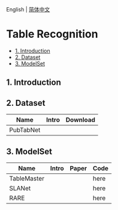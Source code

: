English | [简体中文](README_ch.md)

# Table Recognition

- [1. Introduction](#1-Introduction)
- [2. Dataset](#2-Dataset)
- [3. ModelSet](#3-ModelSet)
    
## 1. Introduction

## 2. Dataset
|Name|Intro|Download|
| --- | --- |--- |
|PubTabNet|||

## 3. ModelSet
|Name|Intro|Paper|Code|
| --- | --- | --- | --- |
|TableMaster|||here|
|SLANet|||here|
|RARE|||here|

